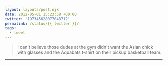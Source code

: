 ```yaml
---
layout: layouts/post.njk
date: 2012-05-01 15:23:58 +00:00
twitter: '197345628077043712'
permalink: /status/{{ twitter }}/
tags: 
  - tweet
---
```


> I can't believe those dudes at the gym didn't want the Asian chick with glasses and the Aquabats t-shirt on their pickup basketball team.

---
